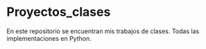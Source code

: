 # Proyectos_clases
En este repositorio se encuentran mis trabajos de clases. Todas las implementaciones en Python.
